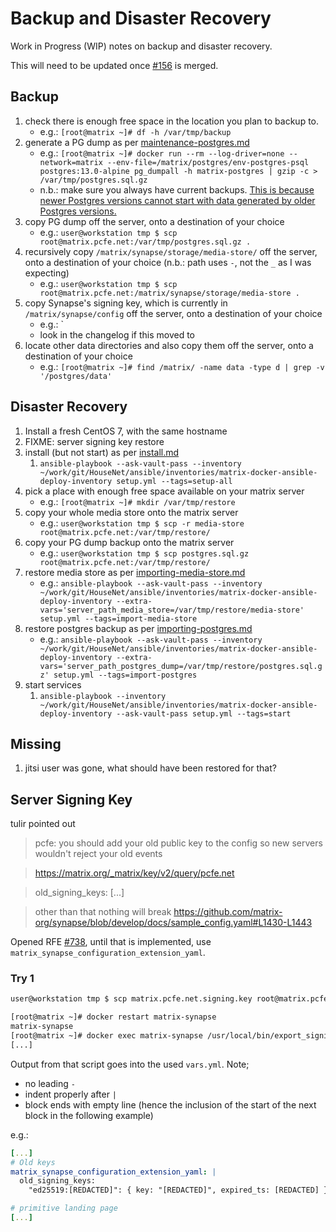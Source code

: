 # Backup and Disaster Recovery

Work in Progress (WIP) notes on backup and disaster recovery.

This will need to be updated once [#156](https://github.com/spantaleev/matrix-docker-ansible-deploy/pull/516) is merged.

## Backup

1. check there is enough free space in the location you plan to backup to.
    * e.g.: `[root@matrix ~]# df -h /var/tmp/backup`
1. generate a PG dump as per  [maintenance-postgres.md](maintenance-postgres.md)
    * e.g.: `[root@matrix ~]# docker run --rm --log-driver=none --network=matrix --env-file=/matrix/postgres/env-postgres-psql postgres:13.0-alpine pg_dumpall -h matrix-postgres | gzip -c > /var/tmp/postgres.sql.gz`
    * n.b.: make sure you always have current backups. [This is because newer Postgres versions cannot start with data generated by older Postgres versions.](maintenance-postgres.md#upgrading-postgresql)
1. copy PG dump off the server, onto a destination of your choice
    * e.g.: `user@workstation tmp $ scp root@matrix.pcfe.net:/var/tmp/postgres.sql.gz .`
1. recursively copy `/matrix/synapse/storage/media-store/` off the server, onto a destination of your choice (n.b.: path uses `-`, not the `_` as I was expecting)
    * e.g.: `user@workstation tmp $ scp root@matrix.pcfe.net:/matrix/synapse/storage/media-store .`
1. copy Synapse's signing key, which is currently in `/matrix/synapse/config` off the server, onto a destination of your choice
    * e.g.: `
    * look in the changelog if this moved to 
1. locate other data directories and also copy them off the server, onto a destination of your choice
    * e.g.: `[root@matrix ~]# find /matrix/ -name data -type d | grep -v '/postgres/data'`


## Disaster Recovery

1. Install a fresh CentOS 7, with the same hostname
1. FIXME: server signing key restore
1. install (but not start) as per [install.md](install.md)
    1. `ansible-playbook --ask-vault-pass --inventory ~/work/git/HouseNet/ansible/inventories/matrix-docker-ansible-deploy-inventory setup.yml --tags=setup-all`
1. pick a place with enough free space available on your matrix server
    * e.g.: `[root@matrix ~]# mkdir /var/tmp/restore`
1. copy your whole media store onto the matrix server
    * e.g.: `user@workstation tmp $ scp -r media-store root@matrix.pcfe.net:/var/tmp/restore/`
1. copy your PG dump backup onto the matrix server
    * e.g.: `user@workstation tmp $ scp postgres.sql.gz root@matrix.pcfe.net:/var/tmp/restore/`
1. restore media store as per [importing-media-store.md](importing-media-store.md)
    * e.g.: `ansible-playbook --ask-vault-pass --inventory ~/work/git/HouseNet/ansible/inventories/matrix-docker-ansible-deploy-inventory --extra-vars='server_path_media_store=/var/tmp/restore/media-store' setup.yml --tags=import-media-store`
1. restore postgres backup as per [importing-postgres.md](importing-postgres.md)
    * e.g.: `ansible-playbook --ask-vault-pass --inventory ~/work/git/HouseNet/ansible/inventories/matrix-docker-ansible-deploy-inventory --extra-vars='server_path_postgres_dump=/var/tmp/restore/postgres.sql.gz' setup.yml --tags=import-postgres`
1. start services
    1. `ansible-playbook --inventory ~/work/git/HouseNet/ansible/inventories/matrix-docker-ansible-deploy-inventory --ask-vault-pass setup.yml --tags=start`

## Missing

1. jitsi user was gone, what should have been restored for that?

## Server Signing Key

tulir pointed out

> pcfe: you should add your old public key to the config so new servers wouldn't reject your old events

> https://matrix.org/_matrix/key/v2/query/pcfe.net

> old_signing_keys:
[...]

> other than that nothing will break
https://github.com/matrix-org/synapse/blob/develop/docs/sample_config.yaml#L1430-L1443

Opened RFE [#738](https://github.com/spantaleev/matrix-docker-ansible-deploy/issues/738), until that is implemented, use `matrix_synapse_configuration_extension_yaml`.

### Try 1

```bash
user@workstation tmp $ scp matrix.pcfe.net.signing.key root@matrix.pcfe.net:/matrix/synapse/config/matrix.pcfe.net.old.signing.key
```

```bash
[root@matrix ~]# docker restart matrix-synapse
matrix-synapse
[root@matrix ~]# docker exec matrix-synapse /usr/local/bin/export_signing_key -x /data/matrix.pcfe.net.old.signing.key
[...]
```

Output from that script goes into the used `vars.yml`. Note;

- no leading `-`
- indent properly after `|`
- block ends with empty line (hence the inclusion of the start of the next block in the following example)

e.g.:

```yaml
[...]
# Old keys
matrix_synapse_configuration_extension_yaml: |
  old_signing_keys:
    "ed25519:[REDACTED]": { key: "[REDACTED]", expired_ts: [REDACTED] }

# primitive landing page
[...]
```